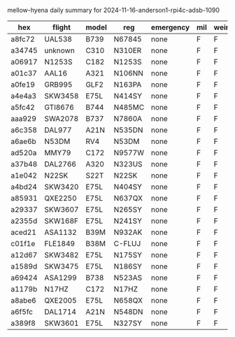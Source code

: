 mellow-hyena daily summary for 2024-11-16-anderson1-rpi4c-adsb-1090

|hex|flight|model|reg|emergency|mil|weirdo|
|--|--|--|--|--|--|--|
|a8fc72|UAL538|B739|N67845|none|F|F|
|a34745|unknown|C310|N310ER|none|F|F|
|a06917|N1253S|C182|N1253S|none|F|F|
|a01c37|AAL16|A321|N106NN|none|F|F|
|a0fe19|GRB995|GLF2|N163PA|none|F|F|
|a4e4a3|SKW3458|E75L|N414SY|none|F|F|
|a5fc42|GTI8676|B744|N485MC|none|F|F|
|aaa929|SWA2078|B737|N7860A|none|F|F|
|a6c358|DAL977|A21N|N535DN|none|F|F|
|a6ae6b|N53DM|RV4|N53DM|none|F|F|
|ad520a|MMY79|C172|N9577W|none|F|F|
|a37b48|DAL2766|A320|N323US|none|F|F|
|a1e042|N22SK|S22T|N22SK|none|F|F|
|a4bd24|SKW3420|E75L|N404SY|none|F|F|
|a85931|QXE2250|E75L|N637QX|none|F|F|
|a29337|SKW3607|E75L|N265SY|none|F|F|
|a2355d|SKW168F|E75L|N241SY|none|F|F|
|aced21|ASA1132|B39M|N932AK|none|F|F|
|c01f1e|FLE1849|B38M|C-FLUJ|none|F|F|
|a12d67|SKW3482|E75L|N175SY|none|F|F|
|a1589d|SKW3475|E75L|N186SY|none|F|F|
|a69424|ASA1299|B738|N523AS|none|F|F|
|a1179b|N17HZ|C172|N17HZ|none|F|F|
|a8abe6|QXE2005|E75L|N658QX|none|F|F|
|a6f5fc|DAL1714|A21N|N548DN|none|F|F|
|a389f8|SKW3601|E75L|N327SY|none|F|F|
